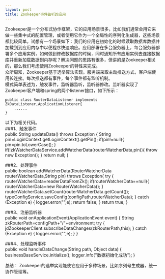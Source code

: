 ```yaml
---
layout: post
title: Zookeeper事件监听的应用
---
```

Zookeeper是一个分布式协作框架，它的应用场景很多，比如我们通常会用它来做一些集中式的配置管理，或者使用它作为一个全局性的序列化生成器，这些场景都比较简单。试想有一个场景如下：我们的应用在初始化的时候读取数据库数据并加载到到应用内存中以便程序快速响应。应用部署在多台服务器上，每台服务器部署多个应用实例，如何做到修改数据库的时候，同时通知所有应用实例去连接数据库并重新加载数据到内存呢？解决问题的思路有很多，但讲的是Zookeeper相关的，那么我们考虑使用Zookeeper的特性来完成。  
众所周知，Zookeeper基于选举算法实现。服务端采取主动推送方式，客户端使用长连接。每次推送都有事件，每个事件都有监听机制。  
模式简单表述为，触发事件，监听器监听，监听器修改。监听器实现了Zookeeper客户端和spring的两个listener接口，如下所示：  

    public class RouterDataListener implements ZkDataListener,ApplicationListener{
        ......
    }
	
以下为相关代码。  
###1、触发事件  
    public String updateData() throws Exception {
        String pin=LoginContext.getLoginContext().getPin();
        if(pin!=null){
            pin=pin.toLowerCase();
        }
        if(!zkWatcherDataService.addWatcherData(routerWatcherData,pin)){
            throw new Exception();
        }
        return null;
    }
	
###2、处理事件  
    public boolean addWatcherData(RouterWatcherData routerWatcherData,String pin) throws Exception{
        try {
            routerWatcherData=readerDataFromZk();
            if(routerWatcherData==null){
                routerWatcherData=new RouterWatcherData();
            }
            routerWatcherData.setCount(routerWatcherData.getCount());
            typeConfigService.saveConfig(configPath,routerWatcherData);
        } catch (Exception e) {
            logger.error("",e);
            return false;
        }
        return true;
    }
	
###3、注册监听器  
    public void onApplicationEvent(ApplicationEvent event) {
        String zkRouterPath=configPath+"/"+environment;
        try {
            jdZookeeperClient.subscribeDataChanges(zkRouterPath,this);
        } catch (Exception e) {
            logger.error("",e);
        }
    }
	
###4、处理监听事件  
    public void handleDataChange(String path, Object data) {
        businessBaseService.initialize();
        logger.info("数据初始化成功");
    }

总结：
Zookeeper的选举实现能使它应用于多种场景，比如序列号生成器，统一协作管理等。



